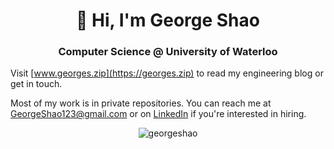 <h1 align="center">👋 Hi, I'm George Shao</h1>
<h3 align="center">Computer Science @ University of Waterloo</h3>

Visit [www.georges.zip](https://georges.zip) to read my engineering blog or get in touch.

Most of my work is in private repositories.
You can reach me at [GeorgeShao123@gmail.com](mailto:GeorgeShao123@gmail.com) or on [LinkedIn](https://www.linkedin.com/in/georgeshao/) if you're interested in hiring.

<p align="center"> <img src="https://komarev.com/ghpvc/?username=georgeshao" alt="georgeshao" /> </p>

